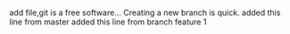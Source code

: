 add file,git is a free software...
Creating a new branch is quick.
added this line from master
added this line from branch feature 1
